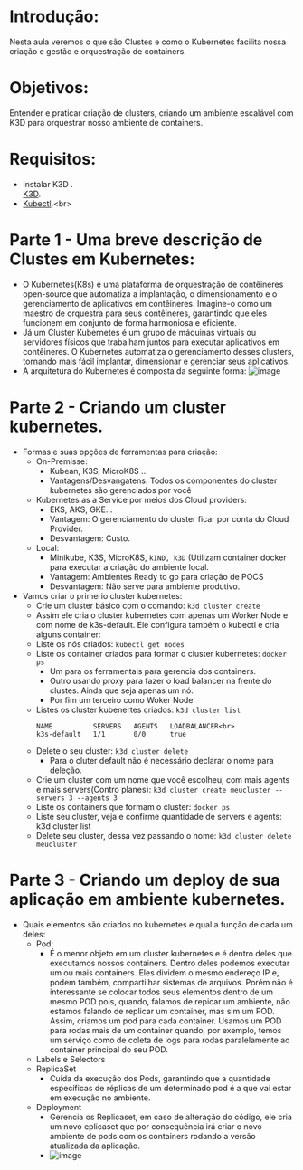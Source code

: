 # Introdução:<br>
Nesta aula veremos o que são Clustes e como o Kubernetes facilita nossa criação e gestão e orquestração de containers.

# Objetivos:<br>
Entender e praticar criação de clusters, criando um ambiente escalável com K3D para orquestrar nosso ambiente de containers.

# Requisitos:<br>
* Instalar K3D .<br>
  [K3D](https://k3d.io/v5.6.3/).
* [Kubectl]([https://learn.microsoft.com/en-us/windows/dev-environment/javascript/nodejs-on-wsl](https://kubernetes.io/pt-br/docs/tasks/tools/)).<br>

# Parte 1 - Uma breve descrição de Clustes em Kubernetes:<br>
 * O Kubernetes(K8s) é uma plataforma de orquestração de contêineres open-source que automatiza a implantação, o dimensionamento e o gerenciamento de aplicativos em contêineres. Imagine-o como um maestro de orquestra para seus contêineres, garantindo que eles funcionem em conjunto de forma harmoniosa e eficiente.
 * Já um Cluster Kubernetes é um grupo de máquinas virtuais ou servidores físicos que trabalham juntos para executar aplicativos em contêineres. O Kubernetes automatiza o gerenciamento desses clusters, tornando mais fácil implantar, dimensionar e gerenciar seus aplicativos.
 * A arquitetura do Kubernetes é composta da seguinte forma:
![image](https://www.google.com/url?sa=i&url=https%3A%2F%2Fblog.devops.dev%2Fkubernetes-components-and-architecture-8bc0b1d41754&psig=AOvVaw3adgmwK9fGybMhS5hosb2z&ust=1716646501020000&source=images&cd=vfe&opi=89978449&ved=0CBIQjRxqFwoTCJCXjNm8poYDFQAAAAAdAAAAABAE)

# Parte 2 - Criando um cluster kubernetes.
 * Formas e suas opções de ferramentas para criação:
   * On-Premisse:
     * Kubean, K3S, MicroK8S ...
     * Vantagens/Desvangatens: Todos os componentes do cluster kubernetes são gerenciados por você
   * Kubernetes as a Service por meios dos Cloud providers:
     * EKS, AKS, GKE...
     * Vantagem: O gerenciamento do cluster ficar por conta do Cloud Provider.
     * Desvantagem: Custo.
   * Local:
     * Minikube, K3S, MicroK8S, `kIND, k3D` (Utilizam container docker para executar a criação do ambiente local.
     * Vantagem: Ambientes Ready to go para criação de POCS
     * Desvantagem: Não serve para ambiente produtivo.
 * Vamos criar o primerio cluster kubernetes:
   * Crie um cluster básico com o comando: `k3d cluster create`
   * Assim ele cria o cluster kubernetes com apenas um Worker Node e com nome de k3s-default. Ele configura também o kubectl e cria alguns container:
   * Liste os nós criados: `kubectl get nodes`
   * Liste os container criados para formar o cluster kubernetes: `docker ps`
     * Um para os ferramentais para gerencia dos containers.
     * Outro usando proxy para fazer o load balancer na frente do clustes. Ainda que seja apenas um nó.
     * Por fim um terceiro como Woker Node
   * Listes os cluster kubenertes criados: `k3d cluster list`<br>
     ```
     NAME          SERVERS   AGENTS   LOADBALANCER<br>
     k3s-default   1/1       0/0      true
     ```
   * Delete o seu cluster: `k3d cluster delete`
     * Para o cluter default não é necessário declarar o nome para deleção. 
   *  Crie um cluster com um nome que você escolheu, com mais agents e mais servers(Contro planes):
     `k3d cluster create meucluster --servers 3 --agents 3`
   * Liste os containers que formam o cluster: `docker ps`
   * Liste seu cluster, veja e confirme quantidade de servers e agents: k3d cluster list
   * Delete seu cluster, dessa vez passando o nome: `k3d cluster delete meucluster` 
# Parte 3 - Criando um deploy de sua aplicação em ambiente kubernetes.
 * Quais elementos são criados no kubernetes e qual a função de cada um deles:
   * Pod:
     * É o menor objeto em um cluster kubernetes e é dentro deles que executamos nossos containers. Dentro deles podemos executar um ou mais containers. Eles dividem o mesmo endereço IP e, podem também, compartilhar sistemas de arquivos. Porém não é interessante se colocar todos seus elementos dentro de um mesmo POD pois, quando, falamos de repicar um ambiente, não estamos falando de replicar um container, mas sim um POD. Assim, criamos um pod para cada container. Usamos um POD para rodas mais de um container quando, por exemplo, temos um serviço como de coleta de logs para rodas paralelamente ao container principal do seu POD. 
   * Labels e Selectors
   * ReplicaSet
     * Cuida da execução dos Pods, garantindo que a quantidade específicas de réplicas de um determinado pod é a que vai estar em execução no ambiente.
   * Deployment
     * Gerencia os Replicaset, em caso de alteração do código, ele cria um novo eplicaset que por consequência irá criar o novo ambiente de pods com os containers rodando a versão atualizada da aplicação.
     * ![image](https://miro.medium.com/v2/resize:fit:1400/1*q5BhhIKnBqQqsngJG6EtQw.png)




















